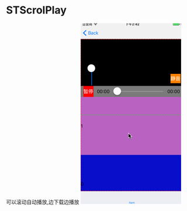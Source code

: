 # STScrolPlay
可以滚动自动播放,边下载边播放
![(image)](https://github.com/CoderST/STScrolPlay/blob/master/STScrolPlay/PlayerAnimation.gif)


